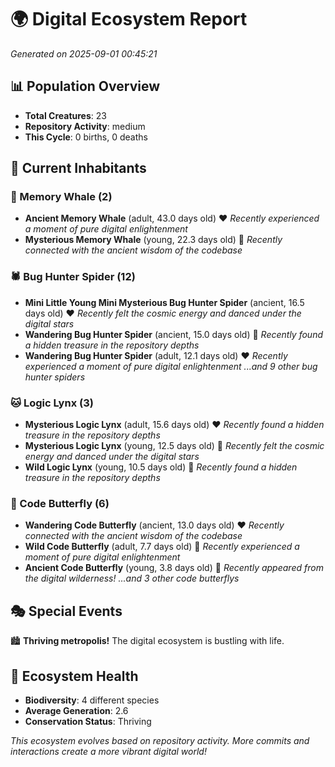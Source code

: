 # 🌍 Digital Ecosystem Report
*Generated on 2025-09-01 00:45:21*

## 📊 Population Overview
- **Total Creatures**: 23
- **Repository Activity**: medium
- **This Cycle**: 0 births, 0 deaths

## 👥 Current Inhabitants

### 🐋 Memory Whale (2)
- **Ancient Memory Whale** (adult, 43.0 days old) ❤️
  *Recently experienced a moment of pure digital enlightenment*
- **Mysterious Memory Whale** (young, 22.3 days old) 💚
  *Recently connected with the ancient wisdom of the codebase*

### 🕷️ Bug Hunter Spider (12)
- **Mini Little Young Mini Mysterious Bug Hunter Spider** (ancient, 16.5 days old) ❤️
  *Recently felt the cosmic energy and danced under the digital stars*
- **Wandering Bug Hunter Spider** (ancient, 15.0 days old) 💛
  *Recently found a hidden treasure in the repository depths*
- **Wandering Bug Hunter Spider** (adult, 12.1 days old) ❤️
  *Recently experienced a moment of pure digital enlightenment*
  *...and 9 other bug hunter spiders*

### 🐱 Logic Lynx (3)
- **Mysterious Logic Lynx** (adult, 15.6 days old) ❤️
  *Recently found a hidden treasure in the repository depths*
- **Mysterious Logic Lynx** (young, 12.5 days old) 💛
  *Recently felt the cosmic energy and danced under the digital stars*
- **Wild Logic Lynx** (young, 10.5 days old) 💛
  *Recently found a hidden treasure in the repository depths*

### 🦋 Code Butterfly (6)
- **Wandering Code Butterfly** (ancient, 13.0 days old) ❤️
  *Recently connected with the ancient wisdom of the codebase*
- **Wild Code Butterfly** (adult, 7.7 days old) 💛
  *Recently experienced a moment of pure digital enlightenment*
- **Ancient Code Butterfly** (young, 3.8 days old) 💚
  *Recently appeared from the digital wilderness!*
  *...and 3 other code butterflys*

## 🎭 Special Events

🏙️ **Thriving metropolis!** The digital ecosystem is bustling with life.

## 🔬 Ecosystem Health
- **Biodiversity**: 4 different species
- **Average Generation**: 2.6
- **Conservation Status**: Thriving

*This ecosystem evolves based on repository activity. More commits and interactions create a more vibrant digital world!*
